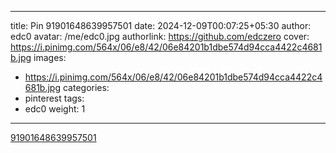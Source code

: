 
---
title: Pin 91901648639957501
date: 2024-12-09T00:07:25+05:30
author: edc0
avatar: /me/edc0.jpg
authorlink: https://github.com/edczero
cover: https://i.pinimg.com/564x/06/e8/42/06e84201b1dbe574d94cca4422c4681b.jpg
images:
   - https://i.pinimg.com/564x/06/e8/42/06e84201b1dbe574d94cca4422c4681b.jpg
categories:
  - pinterest
tags:
  - edc0
weight: 1
---

<!--more-->

[91901648639957501](https://in.pinterest.com/pin/91901648639957501/)

	